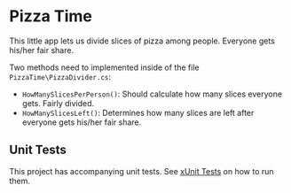 # Pizza Time

This little app lets us divide slices of pizza among people. Everyone gets his/her fair share.

Two methods need to implemented inside of the file `PizzaTime\PizzaDivider.cs`:

* `HowManySlicesPerPerson()`: Should calculate how many slices everyone gets. Fairly divided.
* `HowManySlicesLeft()`: Determines how many slices are left after everyone gets his/her fair share.

## Unit Tests

This project has accompanying unit tests. See [xUnit Tests](/README.md#xunit-tests) on how to run them.
